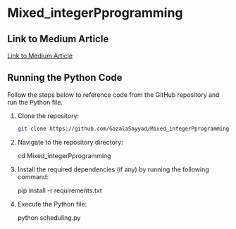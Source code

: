 # Mixed_integerPprogramming
## Link to Medium Article

[Link to Medium Article](https://medium.com/@gazalashaikh999/mixed-integer-programming-cfe0c196e875)



## Running the Python Code

Follow the steps below to reference code from the GitHub repository and run the Python file.

1. Clone the repository:

   ```bash
   git clone https://github.com/GazalaSayyad/Mixed_integerPprogramming.git

2. Navigate to the repository directory:

   cd Mixed_integerPprogramming

3. Install the required dependencies (if any) by running the following command:

   pip install -r requirements.txt

4. Execute the Python file:

   python scheduling.py

